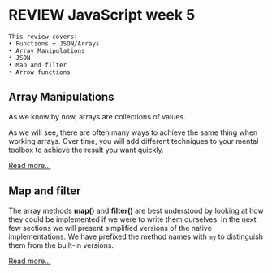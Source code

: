 # REVIEW JavaScript week 5

```
This review covers:
• Functions + JSON/Arrays
• Array Manipulations
• JSON
• Map and filter
• Arrow functions
```

## Array Manipulations

As we know by now, arrays are collections of values.

As we will see, there are often many ways to achieve the same thing when working arrays. Over time, you will add different techniques to your mental toolbox to achieve the result you want quickly.

[Read more...](assets/array_manipulation.md)

## Map and filter

The array methods **map()** and **filter()** are best understood by looking at how they could be implemented if we were to write them ourselves. In the next few sections we will present simplified versions of the native implementations. We have prefixed the method names with `my` to distinguish them from the built-in versions.

[Read more...](assets/map_filter.md)


